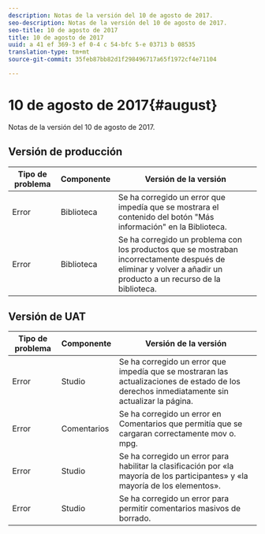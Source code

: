 ```yaml
---
description: Notas de la versión del 10 de agosto de 2017.
seo-description: Notas de la versión del 10 de agosto de 2017.
seo-title: 10 de agosto de 2017
title: 10 de agosto de 2017
uuid: a 41 ef 369-3 ef 0-4 c 54-bfc 5-e 03713 b 08535
translation-type: tm+mt
source-git-commit: 35feb87bb82d1f298496717a65f1972cf4e71104

---
```



# 10 de agosto de 2017{#august}

Notas de la versión del 10 de agosto de 2017.

## Versión de producción

| **Tipo de problema** | **Componente** | **Versión de la versión** |
|---|---|---|
| Error | Biblioteca | Se ha corregido un error que impedía que se mostrara el contenido del botón "Más información" en la Biblioteca. |
| Error | Biblioteca | Se ha corregido un problema con los productos que se mostraban incorrectamente después de eliminar y volver a añadir un producto a un recurso de la biblioteca. |

## Versión de UAT

| **Tipo de problema** | **Componente** | **Versión de la versión** |
|---|---|---|
| Error | Studio | Se ha corregido un error que impedía que se mostraran las actualizaciones de estado de los derechos inmediatamente sin actualizar la página. |
| Error | Comentarios | Se ha corregido un error en Comentarios que permitía que se cargaran correctamente mov o. mpg. |
| Error | Studio | Se ha corregido un error para habilitar la clasificación por «la mayoría de los participantes» y «la mayoría de los elementos». |
| Error | Studio | Se ha corregido un error para permitir comentarios masivos de borrado. |

